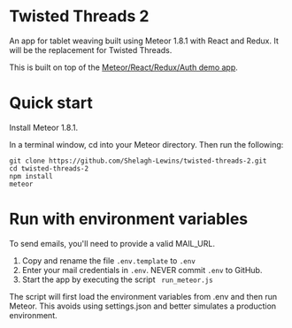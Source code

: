 # Twisted Threads 2
An app for tablet weaving built using Meteor 1.8.1 with React and Redux. It will be the replacement for Twisted Threads.

This is built on top of the 
[Meteor/React/Redux/Auth demo app](https://github.com/Shelagh-Lewins/meteor-react-redux-auth).


# Quick start
Install Meteor 1.8.1.

In a terminal window, cd into your Meteor directory. Then run the following:

```
git clone https://github.com/Shelagh-Lewins/twisted-threads-2.git
cd twisted-threads-2
npm install
meteor
```

# Run with environment variables
To send emails, you'll need to provide a valid MAIL_URL.

1. Copy and rename the file ```.env.template``` to ```.env```
2. Enter your mail credentials in ```.env```. NEVER commit ```.env``` to GitHub.
3. Start the app by executing the script ```
run_meteor.js```

The script will first load the environment variables from .env and then run Meteor. This avoids using settings.json and better simulates a production environment.
